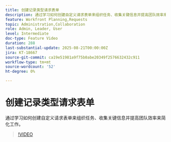 ```yaml
---
title: 创建记录类型请求表单
description: 通过学习如何创建自定义请求表单来组织任务、收集关键信息并提高团队效率来简化工作。
feature: Workfront Planning,Requests
topic: Administration,Collaboration
role: Admin, Leader, User
level: Intermediate
doc-type: Feature Video
duration: 288
last-substantial-update: 2025-08-21T00:00:00Z
jira: KT-18667
source-git-commit: ca19e51981a9f75b0abe20349f2576632432c911
workflow-type: tm+mt
source-wordcount: '52'
ht-degree: 0%

---
```



# 创建记录类型请求表单

通过学习如何创建自定义请求表单来组织任务、收集关键信息并提高团队效率来简化工作。

>[!VIDEO](https://video.tv.adobe.com/v/3471080/?learn=on&enablevpops)
